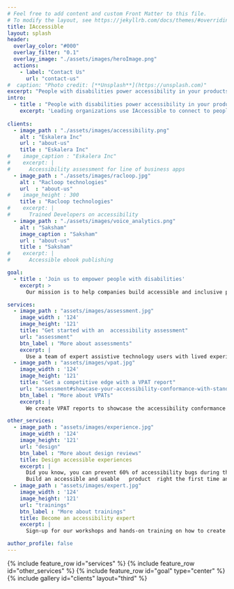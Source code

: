 ```yaml
---
# Feel free to add content and custom Front Matter to this file.
# To modify the layout, see https://jekyllrb.com/docs/themes/#overriding-theme-defaults
title: IAccessible
layout: splash
header:
  overlay_color: "#000"
  overlay_filter: "0.1"
  overlay_image: "./assets/images/heroImage.png"
  actions:
    - label: "Contact Us"
      url: "contact-us"
#  caption: "Photo credit: [**Unsplash**](https://unsplash.com)"
excerpt: "People with disabilities power accessibility in your products"
intro: 
  - title : "People with disabilities power accessibility in your products"
    excerpt: 'Leading organizations use IAccessible to connect to people with disabilities for accessibility testing, training, and design reviews.'
    
clients:
  - image_path : "./assets/images/accessibility.png"
    alt : "Eskalera Inc"
    url : "about-us"
    title : "Eskalera Inc"
#    image_caption : "Eskalera Inc"
#    excerpt: |
#      Accessibility assessment for line of business apps
  - image_path : "./assets/images/racloop.jpg"
    alt : "Racloop technologies"
    url  : "about-us"
#    image_height : 300
    title : "Racloop technologies"
#    excerpt: |
#      Trained Developers on accessibility
  - image_path : "./assets/images/voice_analytics.png"
    alt : "Saksham"
    image_caption : "Saksham"
    url : "about-us"
    title : "Saksham"
#    excerpt: |
#      Accessible ebook publishing 

goal:
  - title : 'Join us to empower people with disabilities'
    excerpt: >
      Our mission is to help companies build accessible and inclusive products through the power of design, reviews, testing, and training by users with disabilities. We do this by collaborating with non-profit organizations across the world to train and hire people with various kinds of disabilities. Besides being trained experts in accessibility testing and design, they have a lifetime of experience as users of accessibility products and solutions for their day-to-day living.

services:
  - image_path : "assets/images/assessment.jpg"
    image_width : '124'
    image_height: '121'
    title: "Get started with an  accessibility assessment"
    url: "assessment"
    btn_label : "More about assessments"
    excerpt: |
      Use a team of expert assistive technology users with lived experience of disabilities to assess your web and mobile applications against WCAG 2.1 & section 508 standards for compliance.
  - image_path : "assets/images/vpat.jpg"
    image_width : '124'
    image_height: '121'
    title: "Get a competitive edge with a VPAT report"
    url: "assessment#showcase-your-accessibility-conformance-with-standardized-reports"
    btn_label : "More about VPATs"
    excerpt: |
      We create VPAT reports to showcase the accessibility conformance of your application . Our VPAT reports provide results against Section 508, WCAG 2.1, and EN 341 549 European standard. 

other_services:
  - image_path : "assets/images/experience.jpg"
    image_width : '124'
    image_height: '121'
    url: "design"
    btn_label : "More about design reviews"
    title: Design accessible experiences
    excerpt: |
      Did you know, you can prevent 60% of accessibility bugs during the design of your applications?  
      Build an accessible and usable   product  right the first time and save costly bug fixes later.
  - image_path : "assets/images/expert.jpg"
    image_width : '124'
    image_height: '121'
    url: "trainings"
    btn_label : "More about trainings"
    title: Become an accessibility expert
    excerpt: |
      Sign-up for our workshops and hands-on training on how to create accessible web and mobile applications. We customize them to your specific needs and meet the learners where they are.

author_profile: false
---
```



<!-- {% include feature_row id="intro" type="center" %} -->
<!-- ## Get started on your accessibility journey -->
{% include feature_row id="services"  %}
{% include feature_row id="other_services"   %}
{% include feature_row id="goal" type="center" %}
{% include gallery   id="clients"     layout="third"  %}
<!-- {%include banner.html%} -->
